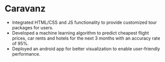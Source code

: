 # Caravanz
- Integrated HTML/CSS and JS functionality to provide customized tour packages for users.
- Developed a machine learning algorithm to predict cheapest flight prices, car rents and hotels for the next 3 months with an accuracy rate of 95%. 
- Deployed an android app for better visualization to enable user-friendly performance.

